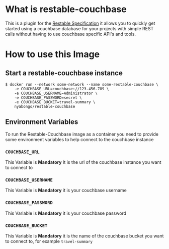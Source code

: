 # What is restable-couchbase

This is a plugin for the [Restable Specification](https://github.com/nyabongo/restable) it allows you to quickly get started using a couchbase database for your projects with simple REST calls without having to use couchbase specific API's and tools.

# How to use this Image

## Start a restable-couchbase instance
```console
$ docker run --network some-network --name some-restable-couchbase \
    -e COUCHBASE_URL=couchbase://123.456.789 \
    -e COUCHBASE_USERNAME=Administrator \
    -e COUCHBASE_PASSWORD=secret \
    -e COUCHBASE_BUCKET=travel-summary \
    nyabongo/restable-couchbase
```
## Environment Variables

To run the Restable-Couchbase image as  a container you need to provide some environment variables to help connect to the couchbase instance

### `COUCHBASE_URL`
This  Variable is **Mandatory** It is the url of the couchbase instance you want to connect to

### `COUCHBASE_USERNAME`
This  Variable is **Mandatory** it is your couchbase username


### `COUCHBASE_PASSWORD`
This  Variable is **Mandatory** it is your couchbase password


### `COUCHBASE_BUCKET`
This  Variable is **Mandatory** it is the name of the couchbase bucket you want to connect to, for example `travel-summary`
